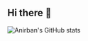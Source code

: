 ## Hi there 👋
![Anirban's GitHub stats](https://github-readme-stats.vercel.app/api?username=yourusername&show_icons=true&theme=radical)


<!--
**yashgoyal0110/yashgoyal0110** is a ✨ _special_ ✨ repository because its `README.md` (this file) appears on your GitHub profile.

Here are some ideas to get you started:

- 🔭 I’m currently working on ...
- 🌱 I’m currently learning ...
- 👯 I’m looking to collaborate on ...
- 🤔 I’m looking for help with ...
- 💬 Ask me about ...
- 📫 How to reach me: ...
- 😄 Pronouns: ...
- ⚡ Fun fact: ...
-->


